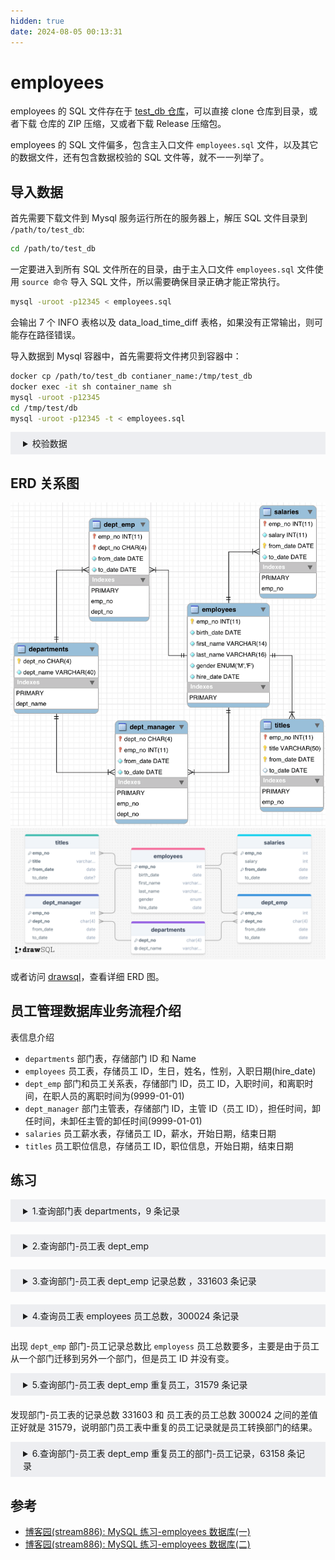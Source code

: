 ```yaml
---
hidden: true
date: 2024-08-05 00:13:31
---
```


# employees

employees 的 SQL 文件存在于 [test_db 仓库](https://github.com/datacharmer/test_db)，可以直接 clone 仓库到目录，或者下载 仓库的 ZIP 压缩，又或者下载 Release 压缩包。

employees 的 SQL 文件偏多，包含主入口文件 `employees.sql` 文件，以及其它的数据文件，还有包含数据校验的 SQL 文件等，就不一一列举了。

## 导入数据

首先需要下载文件到 Mysql 服务运行所在的服务器上，解压 SQL 文件目录到 `/path/to/test_db`:

```sh
cd /path/to/test_db
```

一定要进入到所有 SQL 文件所在的目录，由于主入口文件 `employees.sql` 文件使用 `source 命令` 导入 SQL 文件，所以需要确保目录正确才能正常执行。

```sh
mysql -uroot -p12345 < employees.sql
```

会输出 7 个 INFO 表格以及 data_load_time_diff 表格，如果没有正常输出，则可能存在路径错误。

导入数据到 Mysql 容器中，首先需要将文件拷贝到容器中：

```sh
docker cp /path/to/test_db contianer_name:/tmp/test_db
docker exec -it sh container_name sh
mysql -uroot -p12345
cd /tmp/test/db
mysql -uroot -p12345 -t < employees.sql
```

<details style="padding: 8px 20px; background-color: rgba(142, 150, 170, 0.14);">

<summary>校验数据</summary>

需要在 `/path/to/test_db` 目录下：

```sh
cd /path/to/test_db
```

SHA 校验：

```sh
mysql -uroot -p12345 -t < test_employees_sha.sql
```

校验时间可能较长，耐心等待，结果如下：

```
+----------------------+
| INFO                 |
+----------------------+
| TESTING INSTALLATION |
+----------------------+
+--------------+------------------+------------------------------------------+
| table_name   | expected_records | expected_crc                             |
+--------------+------------------+------------------------------------------+
| departments  |                9 | 4b315afa0e35ca6649df897b958345bcb3d2b764 |
| dept_emp     |           331603 | d95ab9fe07df0865f592574b3b33b9c741d9fd1b |
| dept_manager |               24 | 9687a7d6f93ca8847388a42a6d8d93982a841c6c |
| employees    |           300024 | 4d4aa689914d8fd41db7e45c2168e7dcb9697359 |
| salaries     |          2844047 | b5a1785c27d75e33a4173aaa22ccf41ebd7d4a9f |
| titles       |           443308 | d12d5f746b88f07e69b9e36675b6067abb01b60e |
+--------------+------------------+------------------------------------------+
+--------------+------------------+------------------------------------------+
| table_name   | found_records    | found_crc                                |
+--------------+------------------+------------------------------------------+
| departments  |                9 | 4b315afa0e35ca6649df897b958345bcb3d2b764 |
| dept_emp     |           331603 | d95ab9fe07df0865f592574b3b33b9c741d9fd1b |
| dept_manager |               24 | 9687a7d6f93ca8847388a42a6d8d93982a841c6c |
| employees    |           300024 | 4d4aa689914d8fd41db7e45c2168e7dcb9697359 |
| salaries     |          2844047 | b5a1785c27d75e33a4173aaa22ccf41ebd7d4a9f |
| titles       |           443308 | d12d5f746b88f07e69b9e36675b6067abb01b60e |
+--------------+------------------+------------------------------------------+
+--------------+---------------+-----------+
| table_name   | records_match | crc_match |
+--------------+---------------+-----------+
| departments  | OK            | ok        |
| dept_emp     | OK            | ok        |
| dept_manager | OK            | ok        |
| employees    | OK            | ok        |
| salaries     | OK            | ok        |
| titles       | OK            | ok        |
+--------------+---------------+-----------+
+------------------+
| computation_time |
+------------------+
| 00:00:47         |
+------------------+
+---------+--------+
| summary | result |
+---------+--------+
| CRC     | OK     |
| count   | OK     |
+---------+--------+
```

MD5 校验：

```sh
mysql -uroot -p12345 -t < test_employees_md5.sql
```

校验时间可能较长，耐心等待，结果如下：

```
+----------------------+
| INFO                 |
+----------------------+
| TESTING INSTALLATION |
+----------------------+
+--------------+------------------+----------------------------------+
| table_name   | expected_records | expected_crc                     |
+--------------+------------------+----------------------------------+
| departments  |                9 | d1af5e170d2d1591d776d5638d71fc5f |
| dept_emp     |           331603 | ccf6fe516f990bdaa49713fc478701b7 |
| dept_manager |               24 | 8720e2f0853ac9096b689c14664f847e |
| employees    |           300024 | 4ec56ab5ba37218d187cf6ab09ce1aa1 |
| salaries     |          2844047 | fd220654e95aea1b169624ffe3fca934 |
| titles       |           443308 | bfa016c472df68e70a03facafa1bc0a8 |
+--------------+------------------+----------------------------------+
+--------------+------------------+----------------------------------+
| table_name   | found_records    | found_crc                        |
+--------------+------------------+----------------------------------+
| departments  |                9 | d1af5e170d2d1591d776d5638d71fc5f |
| dept_emp     |           331603 | ccf6fe516f990bdaa49713fc478701b7 |
| dept_manager |               24 | 8720e2f0853ac9096b689c14664f847e |
| employees    |           300024 | 4ec56ab5ba37218d187cf6ab09ce1aa1 |
| salaries     |          2844047 | fd220654e95aea1b169624ffe3fca934 |
| titles       |           443308 | bfa016c472df68e70a03facafa1bc0a8 |
+--------------+------------------+----------------------------------+
+--------------+---------------+-----------+
| table_name   | records_match | crc_match |
+--------------+---------------+-----------+
| departments  | OK            | ok        |
| dept_emp     | OK            | ok        |
| dept_manager | OK            | ok        |
| employees    | OK            | ok        |
| salaries     | OK            | ok        |
| titles       | OK            | ok        |
+--------------+---------------+-----------+
+------------------+
| computation_time |
+------------------+
| 00:00:47         |
+------------------+
+---------+--------+
| summary | result |
+---------+--------+
| CRC     | OK     |
| count   | OK     |
+---------+--------+
```

</details>

## ERD 关系图

![employees ERD图](./imgs/image.png)
![drawSQL 关系图](./imgs/drawsql.png)

或者访问 [drawsql](https://drawsql.app/teams/sql-404/diagrams/employees)，查看详细 ERD 图。

## 员工管理数据库业务流程介绍

表信息介绍

- `departments` 部门表，存储部门 ID 和 Name
- `employees` 员工表，存储员工 ID，生日，姓名，性别，入职日期(hire_date)
- `dept_emp` 部门和员工关系表，存储部门 ID，员工 ID，入职时间，和离职时间，在职人员的离职时间为(9999-01-01)
- `dept_manager` 部门主管表，存储部门 ID，主管 ID（员工 ID），担任时间，卸任时间，未卸任主管的卸任时间(9999-01-01)
- `salaries` 员工薪水表，存储员工 ID，薪水，开始日期，结束日期
- `titles` 员工职位信息，存储员工 ID，职位信息，开始日期，结束日期

## 练习

<details style="padding: 8px 20px; margin-bottom: 20px;background-color: rgba(142, 150, 170, 0.14);">
<summary>1.查询部门表 departments，9 条记录</summary>

```sql
select * from departments;
```

结果共 9 行：

```
+---------+--------------------+
| dept_no | dept_name          |
+---------+--------------------+
| d009    | Customer Service   |
| d005    | Development        |
| d002    | Finance            |
| d003    | Human Resources    |
| d001    | Marketing          |
| d004    | Production         |
| d006    | Quality Management |
| d008    | Research           |
| d007    | Sales              |
+---------+--------------------+
```

</details>

<details style="padding: 8px 20px; margin-bottom: 20px; background-color: rgba(142, 150, 170, 0.14);">
<summary>2.查询部门-员工表 dept_emp </summary>

由于存在数十万条数据，所以加上 limit 限制查询条目：

```sql
select * from dept_name limit 1;
```

结果：

```
+--------+---------+------------+------------+
| emp_no | dept_no | from_date  | to_date    |
+--------+---------+------------+------------+
|  10001 | d005    | 1986-06-26 | 9999-01-01 |
+--------+---------+------------+------------+
```

</details>

<details style="padding: 8px 20px; margin-bottom: 20px; background-color: rgba(142, 150, 170, 0.14);">
<summary>3.查询部门-员工表 dept_emp 记录总数 ，331603 条记录</summary>

```sql
select COUNT(*) from dept_emp;
```

结果如下：

```
+----------+
| COUNT(*) |
+----------+
|   331603 |
+----------+
```

</details>
<details style="padding: 8px 20px; margin-bottom: 20px; background-color: rgba(142, 150, 170, 0.14);">
<summary>4.查询员工表 employees 员工总数，300024 条记录</summary>

```sql
select COUNT(*) from employees;
```

结果如下：

```
+----------+
| COUNT(*) |
+----------+
|   300024 |
+----------+
```

</details>

出现 `dept_emp` 部门-员工记录总数比 `employess` 员工总数要多，主要是由于员工从一个部门迁移到另外一个部门，但是员工 ID 并没有变。

</details>
<details style="padding: 8px 20px; margin-bottom: 20px; background-color: rgba(142, 150, 170, 0.14);">
<summary>5.查询部门-员工表 dept_emp 重复员工，31579 条记录 </summary>

查询重复员工的 ID：

```sql
select emp_no from dept_emp
group by emp_no
having count(emp_no) > 1
limit 3;
```

结果如下：

```sql
+--------+
| emp_no |
+--------+
|  10010 |
|  10018 |
|  10029 |
+--------+
```

查询重复员工的 ID 总数：

```sql
select count(distinct emp_no) from dept_emp
where emp_no in (
  select emp_no from dept_emp
  group by emp_no
  having count(emp_no) > 1
);
```

结果如下：

```
+------------------------+
| count(distinct emp_no) |
+------------------------+
|                  31579 |
+------------------------+
```

</details>

发现部门-员工表的记录总数 331603 和 员工表的员工总数 300024 之间的差值正好就是 31579，说明部门员工表中重复的员工记录就是员工转换部门的结果。

<details style="padding: 8px 20px; margin-bottom: 20px; background-color: rgba(142, 150, 170, 0.14);">
<summary>6.查询部门-员工表 dept_emp 重复员工的部门-员工记录，63158 条记录  </summary>

查询重复员工记录，由于这些员工都有 2 条部门-员工的关系，且没有一个员工有 3 个部门-员工关系，所以一共有 63158 条记录。

```sql
select count(emp_no) from dept_emp
where emp_no in (
  select  emp_no from dept_emp
  group by emp_no
  having count(emp_no) > 1
);
```

结果：

```
+---------------+
| count(emp_no) |
+---------------+
|         63158 |
+---------------+
```

```sql
select * from dept_emp
where emp_no in (
  select emp_no from dept_emp
  group by emp_no
  having count(emp_no) > 1
) limit 5;
```

结果如下：

```
+--------+---------+------------+------------+
| emp_no | dept_no | from_date  | to_date    |
+--------+---------+------------+------------+
|  10010 | d004    | 1996-11-24 | 2000-06-26 |
|  10010 | d006    | 2000-06-26 | 9999-01-01 |
|  10018 | d004    | 1992-07-29 | 9999-01-01 |
|  10018 | d005    | 1987-04-03 | 1992-07-29 |
|  10029 | d004    | 1991-09-18 | 1999-07-08 |
+--------+---------+------------+------------+
```

可以看出 10010，10018 员工都有过 2 次部门记录。

</details>

## 参考

- [博客园(stream886): MySQL 练习-employees 数据库(一) ](https://www.cnblogs.com/stream886/p/6254630.html)
- [博客园(stream886): MySQL 练习-employees 数据库(二)](https://www.cnblogs.com/stream886/p/6254709.html)
